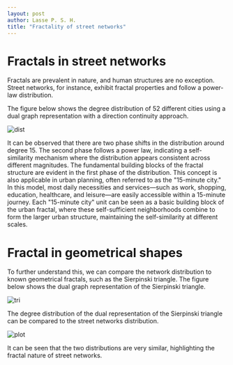 ```yaml
---
layout: post
author: Lasse P. S. H.
title: "Fractality of street networks"
---
```


# Fractals in street networks

Fractals are prevalent in nature, and human structures are no exception. Street networks, for instance, exhibit fractal properties and follow a power-law distribution.

The figure below shows the degree distribution of 52 different cities using a dual graph representation with a direction continuity approach. 

![dist](/portfolio/images/fractality/dist.jpg)

It can be observed that there are two phase shifts in the distribution around degree 15. 
The second phase follows a power law, indicating a self-similarity mechanism where the distribution appears consistent across different magnitudes. The fundamental building blocks of the fractal structure are evident in the first phase of the distribution.
This concept is also applicable in urban planning, often referred to as the "15-minute city." In this model, most daily necessities and services—such as work, shopping, education, healthcare, and leisure—are easily accessible within a 15-minute journey. Each "15-minute city" unit can be seen as a basic building block of the urban fractal, where these self-sufficient neighborhoods combine to form the larger urban structure, maintaining the self-similarity at different scales.

# Fractal in geometrical shapes

To further understand this, we can compare the network distribution to known geometrical fractals, such as the Sierpinski triangle. 
The figure below shows the dual graph representation of the Sierpinski triangle.

![tri](/portfolio/images/fractality/tri_dual.png)

The degree distribution of the dual representation of the Sierpinski triangle can be compared to the street networks distribution.

![plot](/portfolio/images/fractality/plot.png)

It can be seen that the two distributions are very similar, highlighting the fractal nature of street networks.